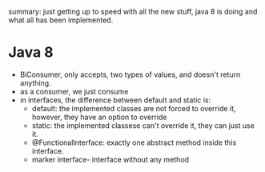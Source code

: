 summary: just getting up to speed with all the new stuff, java 8 is doing and what all has been implemented.



# Java 8
- BiConsumer, only accepts, two types of values, and doesn't return anything.
- as a consumer, we just consume    
- in interfaces, the difference between default and static is:
    - default: the implemented classes are not forced to override it, however, they have an option to override
    - static: the implemented classese can't override it, they can just use it.
    - @FunctionalInterface: exactly one abstract method inside this interface.
    - marker interface- interface without any method